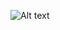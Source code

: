 ![Alt text](https://wakatime.com/share/@9f3f4fb1-8b70-4f0a-87f4-3d06c16fb11b/e325ce8c-3b4d-4d9b-95e8-10be3129c478.svg)

<!--
**Navi7468/Navi7468** is a ✨ _special_ ✨ repository because its `README.md` (this file) appears on your GitHub profile.

Here are some ideas to get you started:

- 🔭 I’m currently working on ...
- 🌱 I’m currently learning ...
- 👯 I’m looking to collaborate on ...
- 🤔 I’m looking for help with ...
- 💬 Ask me about ...
- 📫 How to reach me: ...
- 😄 Pronouns: ...
- ⚡ Fun fact: ...
-->
